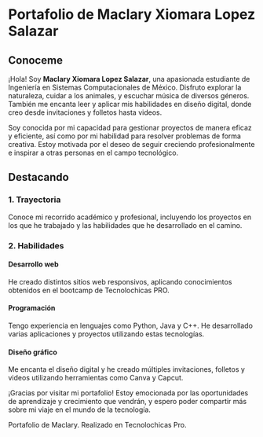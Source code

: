 # Portafolio de Maclary Xiomara Lopez Salazar

## Conoceme

¡Hola! Soy **Maclary Xiomara Lopez Salazar**, una apasionada estudiante de Ingeniería en Sistemas Computacionales de México. Disfruto explorar la naturaleza, cuidar a los animales, y escuchar música de diversos géneros. También me encanta leer y aplicar mis habilidades en diseño digital, donde creo desde invitaciones y folletos hasta videos.

Soy conocida por mi capacidad para gestionar proyectos de manera eficaz y eficiente, así como por mi habilidad para resolver problemas de forma creativa. Estoy motivada por el deseo de seguir creciendo profesionalmente e inspirar a otras personas en el campo tecnológico.

## Destacando

### 1. Trayectoria
Conoce mi recorrido académico y profesional, incluyendo los proyectos en los que he trabajado y las habilidades que he desarrollado en el camino.

### 2. Habilidades

#### Desarrollo web
He creado distintos sitios web responsivos, aplicando conocimientos obtenidos en el bootcamp de Tecnolochicas PRO.

#### Programación
Tengo experiencia en lenguajes como Python, Java y C++. He desarrollado varias aplicaciones y proyectos utilizando estas tecnologías.

#### Diseño gráfico
Me encanta el diseño digital y he creado múltiples invitaciones, folletos y videos utilizando herramientas como Canva y Capcut.

¡Gracias por visitar mi portafolio! Estoy emocionada por las oportunidades de aprendizaje y crecimiento que vendrán, y espero poder compartir más sobre mi viaje en el mundo de la tecnología.

Portafolio de Maclary. Realizado en Tecnolochicas Pro.
